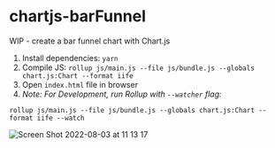 # chartjs-barFunnel
WIP - create a bar funnel chart with Chart.js

1. Install dependencies: `yarn`
2. Compile JS:  `rollup js/main.js --file js/bundle.js --globals chart.js:Chart --format iife`
3. Open `index.html` file in browser
4. _Note: For Development, run Rollup with `--watcher` flag:_
```
rollup js/main.js --file js/bundle.js --globals chart.js:Chart --format iife --watch
```

![Screen Shot 2022-08-03 at 11 13 17](https://user-images.githubusercontent.com/128533/182679527-f94a4095-d052-4602-8d12-467bec48734d.png)
